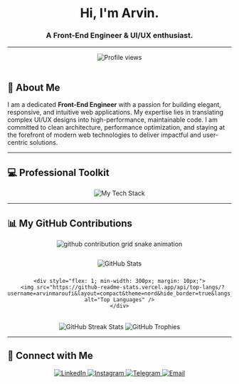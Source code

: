 <div align="center">
  <h1>Hi, I'm Arvin.</h1>
  <h3>A Front-End Engineer & UI/UX enthusiast.</h3>
</div>

---

<div align="center">
  <img src="https://komarev.com/ghpvc/?username=arvinmaroufi&style=for-the-badge&color=brightgreen" alt="Profile views" />
</div>

<br>

## 🚀 About Me

I am a dedicated **Front-End Engineer** with a passion for building elegant, responsive, and intuitive web applications. My expertise lies in translating complex UI/UX designs into high-performance, maintainable code. I am committed to clean architecture, performance optimization, and staying at the forefront of modern web technologies to deliver impactful and user-centric solutions.

---

## 💻 Professional Toolkit

<p align="center">
  <img src="https://skillicons.dev/icons?i=html,css,js,ts,react,nextjs,vue,angular,tailwind,bootstrap,sass,nodejs,npm,yarn,git,github,figma,ps,ai,vscode" alt="My Tech Stack" />
</p>

---

## 📊 My GitHub Contributions

<div align="center">
  <picture>
    <source media="(prefers-color-scheme: dark)" srcset="https://raw.githubusercontent.com/arvinmaroufi/arvinmaroufi/output/github-contribution-grid-snake-dark.svg" />
    <source media="(prefers-color-scheme: light)" srcset="https://raw.githubusercontent.com/arvinmaroufi/arvinmaroufi/output/github-contribution-grid-snake.svg" />
    <img alt="github contribution grid snake animation" src="https://raw.githubusercontent.com/arvinmaroufi/arvinmaroufi/output/github-contribution-grid-snake-dark.svg" />
  </picture>
</div>

<br>

<div align="center">
  <div style="display: flex; justify-content: space-between; align-items: flex-start; flex-wrap: wrap;">
    <div style="flex: 1; min-width: 300px; margin: 10px;">
      <img src="https://github-readme-stats.vercel.app/api?username=arvinmaroufi&show_icons=true&theme=nord&hide_border=true&include_all_commits=true&count_private=true" alt="GitHub Stats" />
    </div>
    
    <div style="flex: 1; min-width: 300px; margin: 10px;">
      <img src="https://github-readme-stats.vercel.app/api/top-langs/?username=arvinmaroufi&layout=compact&theme=nord&hide_border=true&langs_count=6" alt="Top Languages" />
    </div>
  </div>

  <br>

  <img src="https://github-readme-streak-stats.herokuapp.com/?user=arvinmaroufi&theme=nord&hide_border=true" alt="GitHub Streak Stats" />

  <img src="https://github-profile-trophy.vercel.app/?username=arvinmaroufi&theme=onedark" alt="GitHub Trophies" />
</div>

---

## 🤝 Connect with Me

<div align="center">
  <a href="https://linkedin.com/in/arvinmaroufi" target="_blank">
    <img src="https://img.shields.io/badge/LinkedIn-0A66C2?style=for-the-badge&logo=linkedin&logoColor=white" alt="LinkedIn" />
  </a>
  <a href="https://instagram.com/arvinmaroufi.ir" target="_blank">
    <img src="https://img.shields.io/badge/Instagram-E4405F?style=for-the-badge&logo=instagram&logoColor=white" alt="Instagram" />
  </a>
  <a href="https://t.me/arvinmaroufi_ir" target="_blank">
    <img src="https://img.shields.io/badge/Telegram-2CA5E0?style=for-the-badge&logo=telegram&logoColor=white" alt="Telegram" />
  </a>
  <a href="mailto:arvinmaroufi.dev@gmail.com">
    <img src="https://img.shields.io/badge/Email-D14836?style=for-the-badge&logo=gmail&logoColor=white" alt="Email" />
  </a>
</div>